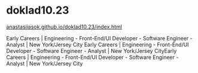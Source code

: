 # doklad10.23

<a href="https://anastasiiasok.github.io/doklad10.23" target="_blank">anastasiiasok.github.io/doklad10.23/index.html</a>

Early Careers | Engineering - Front-End/UI Developer - Software Engineer - Analyst | New York/Jersey City
Early Careers | Engineering - Front-End/UI Developer - Software Engineer - Analyst | New York/Jersey CityEarly Careers | Engineering - Front-End/UI Developer - Software Engineer - Analyst | New York/Jersey City
